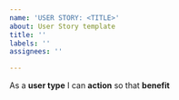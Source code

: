 ```yaml
---
name: 'USER STORY: <TITLE>'
about: User Story template
title: ''
labels: ''
assignees: ''

---
```


As a **user type** I can **action** so that **benefit**
